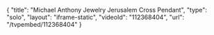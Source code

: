 {
    "title": "Michael Anthony Jewelry Jerusalem Cross Pendant",
    "type": "solo",
    "layout": "iframe-static",
    "videoId": "112368404",
    "url": "\/tvpembed\/112368404"
}